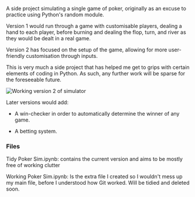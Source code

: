 A side project simulating a single game of poker, originally as an excuse to practice using Python's random module.

Version 1 would run through a game with customisable players, dealing a hand to each player, before burning and dealing the flop, turn, and river as they would be dealt in a real game.

Version 2 has focused on the setup of the game, allowing for more user-friendly customisation through inputs.

This is very much a side project that has helped me get to grips with certain elements of coding in Python. As such, any further work will be sparse for the foreseeable future.


![Working version 2 of simulator](./pokersimgif.gif)


Later versions would add:

- A win-checker in order to automatically determine the winner of any game.
  
- A betting system.

### Files

Tidy Poker Sim.ipynb: contains the current version and aims to be mostly free of working clutter

Working Poker Sim.ipynb: Is the extra file I created so I wouldn't mess up my main file, before I understood how Git worked. Will be tidied and deleted soon.
